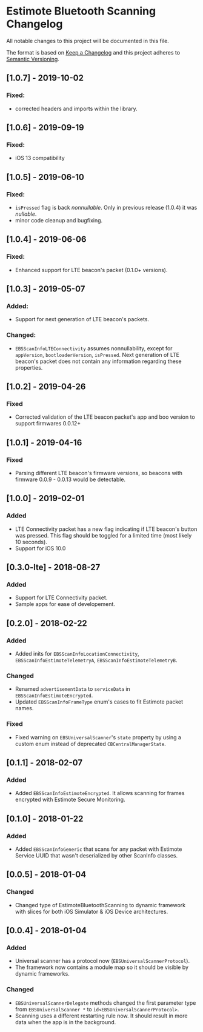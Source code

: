 # Estimote Bluetooth Scanning Changelog

All notable changes to this project will be documented in this file.

The format is based on [Keep a Changelog](http://keepachangelog.com/en/1.0.0/)
and this project adheres to [Semantic Versioning](http://semver.org/spec/v2.0.0.html).

## [1.0.7] - 2019-10-02
### Fixed:
- corrected headers and imports within the library.

## [1.0.6] - 2019-09-19
### Fixed:
- iOS 13 compatibility

## [1.0.5] - 2019-06-10
### Fixed:
- `isPressed` flag is back _nonnullable_. Only in previous release (1.0.4) it was _nullable_.
- minor code cleanup and bugfixing.

## [1.0.4] - 2019-06-06

### Fixed:
- Enhanced support for LTE beacon's packet (0.1.0+ versions).

## [1.0.3] - 2019-05-07

### Added:
- Support for next generation of LTE beacon's packets.

### Changed:
- `EBSScanInfoLTEConnectivity` assumes nonnullability, except for  `appVersion`, `bootloaderVersion`, `isPressed`. Next generation of LTE beacon's packet does not contain any information regarding these properties.

## [1.0.2] - 2019-04-26

### Fixed

- Corrected validation of the LTE beacon packet's app and boo version to support firmwares 0.0.12+

## [1.0.1] - 2019-04-16

### Fixed

- Parsing different LTE beacon's firmware versions, so beacons with firmware 0.0.9 - 0.0.13 would be detectable.

## [1.0.0] - 2019-02-01

### Added

- LTE Connectivity packet has a new flag indicating if LTE beacon's button was pressed. This flag should be toggled for a limited time (most likely 10 seconds).
- Support for iOS 10.0

## [0.3.0-lte] - 2018-08-27

### Added

- Support for LTE Connectivity packet.
- Sample apps for ease of developement.

## [0.2.0] - 2018-02-22

### Added

- Added inits for `EBSScanInfoLocationConnectivity`, `EBSScanInfoEstimoteTelemetryA`, `EBSScanInfoEstimoteTelemetryB`.

### Changed

- Renamed `advertisementData` to `serviceData` in `EBSScanInfoEstimoteEncrypted`.
- Updated `EBSScanInfoFrameType` enum's cases to fit Estimote packet names.

### Fixed

- Fixed warning on `EBSUniversalScanner`'s `state` property by using a custom enum instead of deprecated `CBCentralManagerState`.


## [0.1.1] - 2018-02-07

### Added

- Added `EBSScanInfoEstimoteEncrypted`. It allows scanning for frames encrypted with Estimote Secure Monitoring.


## [0.1.0] - 2018-01-22

### Added

- Added `EBSScanInfoGeneric` that scans for any packet with Estimote Service UUID that wasn't deserialized by other ScanInfo classes.


## [0.0.5] - 2018-01-04

### Changed

- Changed type of EstimoteBluetoothScanning to dynamic framework with slices for both iOS Simulator & iOS Device architectures.


## [0.0.4] - 2018-01-04

### Added

- Universal scanner has a protocol now (`EBSUniversalScannerProtocol`).
- The framework now contains a module map so it should be visible by dynamic frameworks.

### Changed

- `EBSUniversalScannerDelegate` methods changed the first parameter type from `EBSUniversalScanner *` to `id<EBSUniversalScannerProtocol>`.
- Scanning uses a different restarting rule now. It should result in more data when the app is in the background.
